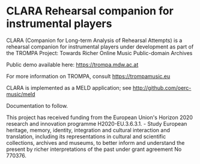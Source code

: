 # CLARA Rehearsal companion for instrumental players

CLARA (Companion for Long-term Analysis of Rehearsal Attempts) is a rehearsal companion for instrumental players under development as part of the TROMPA Project: Towards Richer Online Music Public-domain Archives

Public demo available here: https://trompa.mdw.ac.at

For more information on TROMPA, consult https://trompamusic.eu

CLARA is implemented as a MELD application; see http://github.com/oerc-music/meld

Documentation to follow.

This project has received funding from the European Union's Horizon 2020 research and innovation programme H2020-EU.3.6.3.1. - Study European heritage, memory, identity, integration and cultural interaction and translation, including its representations in cultural and scientific collections, archives and museums, to better inform and understand the present by richer interpretations of the past under grant agreement No 770376. 
